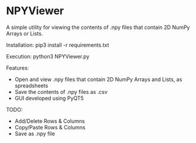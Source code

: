 # NPYViewer
A simple utility for viewing the contents of .npy files that contain 2D NumPy Arrays or Lists.

Installation:
pip3 install -r requirements.txt

Execution:
python3 NPYViewer.py

Features:
* Open and view .npy files that contain 2D NumPy Arrays and Lists, as spreadsheets
* Save the contents of .npy files as .csv
* GUI developed using PyQT5

TODO:
* Add/Delete Rows & Columns
* Copy/Paste Rows & Columns
* Save as .npy file
